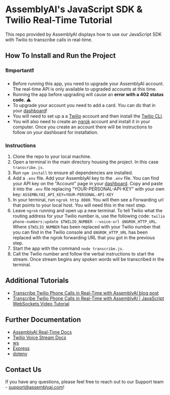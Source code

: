 # AssemblyAI's JavaScript SDK & Twilio Real-Time Tutorial

This repo provided by AssemblyAI displays how to use our JavaScript SDK with Twilio to transcribe calls in real-time.

## How To Install and Run the Project

### ❗Important❗

- Before running this app, you need to upgrade your AssemblyAI account. The real-time API is only available to upgraded accounts at this time.
- Running the app before upgrading will cause an **error with a 402 status code.** ⚠️
- To upgrade your account you need to add a card. You can do that in your [dashboard](https://www.assemblyai.com/app/)!
- You will need to set up a a [Twilio](https://login.twilio.com/u/signup?state=hKFo2SBRczN4Y3pmdnpoaVdxMlJtcXU1eVV1NFFvQVQ2Q2tQUaFur3VuaXZlcnNhbC1sb2dpbqN0aWTZIE9PbmFBcThXcmkydVZINkVsaHNRclVxaGdNVE9PNUlso2NpZNkgTW05M1lTTDVSclpmNzdobUlKZFI3QktZYjZPOXV1cks) account and then install the [Twilio CLI](https://www.twilio.com/docs/twilio-cli/quickstart?ref=assemblyai.com).
- You will also need to create an [ngrok](https://ngrok.com) account and install it in your computer. Once you create an account there will be instructions to follow on your dashboard for installation.

### Instructions

1. Clone the repo to your local machine.
2. Open a terminal in the main directory housing the project. In this case `transcribe.js`.
3. Run `npm install` to ensure all dependencies are installed.
4. Add a `.env` file. Add your AssemblyAI key to the `.env` file. You can find your API key on the "Account" page in your [dashboard](https://www.assemblyai.com/app/account). Copy and paste it into the `.env` file replacing "YOUR-PERSONAL-API-KEY" with your own key: `ASSEMBLYAI_API_KEY=YOUR-PERSONAL-API-KEY`
5. In your terminal, run `ngrok http 8080`. You will then see a Forwarding url that points to your local host. You will need this in the next step.
6. Leave `ngrok` running and open up a new terminal. To tell Twilio what the routing address for your Twilio number is, use the following code: `twilio phone-numbers:update $TWILIO_NUMBER --voice-url $NGROK_HTTP_URL`. Where `$TWILIO_NUMBER` has been replaced with your Twilio number that you can find in the Twilio console and `$NGROK_HTTP_URL` has been replaced with the ngrok forwarding URL that you got in the previous step.
7. Start the app with the command `node transcribe.js`.
8. Call the Twilio number and follow the verbal instructions to start the stream. Once stream begins any spoken words will be transcribed in the terminal.

## Additional Tutorials

- [Transcribe Twilio Phone Calls in Real-Time with AssemblyAI blog post](https://www.assemblyai.com/blog/transcribe-twilio-phone-calls-in-real-time-with-assemblyai/)
- [Transcribe Twilio Phone Calls in Real-Time with AssemblyAI | JavaScript WebSockets Video Tutorial](https://www.youtube.com/watch?v=3XmtJgWcOT0)

## Further Documentation

- [AssemblyAI Real-Time Docs](https://www.assemblyai.com/docs/speech-to-text/streaming)
- [Twilio Voice Stream Docs](https://www.twilio.com/docs/voice/twiml/stream#websocket-messages)
- [ws](https://www.npmjs.com/package/ws)
- [Express](https://expressjs.com/)
- [dotenv](https://www.npmjs.com/package/dotenv)

## Contact Us

If you have any questions, please feel free to reach out to our Support team - <support@assemblyai.com>!
